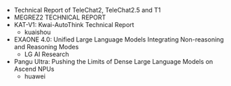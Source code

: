 - Technical Report of TeleChat2, TeleChat2.5 and T1
- MEGREZ2 TECHNICAL REPORT
- KAT-V1: Kwai-AutoThink Technical Report
  - kuaishou
- EXAONE 4.0: Unified Large Language Models Integrating Non-reasoning and Reasoning Modes
  - LG AI Research
- Pangu Ultra: Pushing the Limits of Dense Large Language Models on Ascend NPUs
  - huawei
